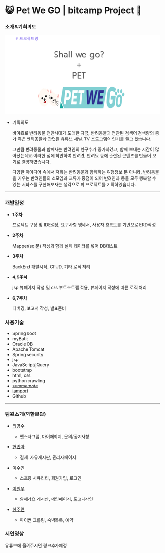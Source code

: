 # <g-emoji class="g-emoji" alias="smiley_cat" fallback-src="https://github.githubassets.com/images/icons/emoji/unicode/1f63a.png">😺</g-emoji> Pet We GO   |   bitcamp Project <g-emoji class="g-emoji" alias="dog" fallback-src="https://github.githubassets.com/images/icons/emoji/unicode/1f436.png">🐶</g-emoji>

### 소개&기획의도 
![프로젝트명](./1-1.PNG)

+ 기획의도 

  바야흐로 반려동물 천만시대가 도래한 지금, 반려동물과 연관된 검색어 검색량의 증가 혹은 반려동물과 관련된 유튜브 채널, TV 프로그램이 
  인기를 끌고 있습니다. 
  
  그만큼 반려동물과 함께사는 반려인의 인구수가 증가하였고, 함께 보내는 시간이 많아졌는데요.이러한 점에 착안하여 반려견, 반려묘 등에 관련된 콘텐츠를 만들어 보기로 결정하였습니다. 

  다양한 아이디어 속에서 저희는 반려동물과 함께하는 여행정보 뿐 아니라, 반려동물을 키우는 반려인들의 소모임과 교류가 중점이 되어 
  반려인과 동물 모두 행복할 수 있는 서비스를 구현해보자는 생각으로 이 프로젝트를 기획하였습니다.

***
### 개발일정

+ **1주차**

  프로젝트 구상 및 IDE설정, 요구사항 명세서, 사용자 흐름도를 기반으로 ERD작성

+ **2주차**

  Mapper(sql문) 작성과 함께 실제 데이터를 넣어 DB테스트

+ **3주차**

  BackEnd 개발시작, CRUD, 기타 로직 처리

+ **4,5주차**

  jsp 뷰페이지 작성 및 css 부트스트랩 적용, 뷰페이지 작성에 따른 로직 처리

+ **6,7주차**

  디버깅, 보고서 작성, 발표준비

### 사용기술

+ Spring boot
+ myBatis
+ Oracle DB
+ Apache Tomcat
+ Spring security
+ jsp
+ JavaScript/jQuery
+ bootstrap
+ html, css
+ python crawling
+ [summernote](https://github.com/summernote/summernote/ "글쓰기에디터")
+ [iamport](https://github.com/iamport/iamport-manual/blob/master/%EC%9D%B8%EC%A6%9D%EA%B2%B0%EC%A0%9C/README.md/ "결제api")
+ Github
***
### 팀원소개(역할분담)
- [최영수](https://github.com/cys92222)
  - 펫스타그램, 마이페이지, 문의/공지사항

- [현민아](https://github.com/hminah0215)
  - 결제, 자유게시판, 관리자페이지
  
- [이수인](https://github.com/susu04-kor)
  - 스프링 시큐리티, 회원가입, 로그인
 
- [이원우](https://github.com/sngsw111) 
  - 함께가요 게시판, 메인페이지, 로고디자인
  
- [한주련](https://github.com/joorano)
  - 파이썬 크롤링, 숙박목록, 예약
### 시연영상 
유튜브에 올려주시면 링크추가예정
